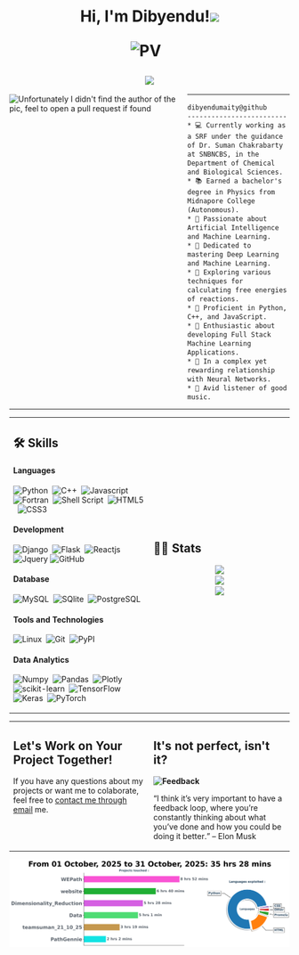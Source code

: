 <h1 align="center">
Hi, I'm Dibyendu!<img src="https://media.giphy.com/media/hvRJCLFzcasrR4ia7z/giphy.gif" height="30px"> 

  <!--<img src="https://media.giphy.com/media/hvRJCLFzcasrR4ia7z/giphy.gif" width="30">-->
 <!--<img src="https://komarev.com/ghpvc/?username=I-am-vishalmaurya&label=Profile%20Views&color=0e75b6&style=flat" align='right' alt="vishalmaurya" />-->
 <!--<img src="https://gpvc.arturio.dev/dibyendumaity1999" alt="Profile views" align='right'/> -->
 ![PV](https://komarev.com/ghpvc/?username=dmighty007&label=PROFILE+VIEWS) &nbsp;
 </h1>
<!-- Typing SVG by DenverCoder1 - https://github.com/DenverCoder1/readme-typing-svg -->
<p align="center">
  <a href="https://github.com/DenverCoder1/readme-typing-svg"><img src="https://readme-typing-svg.herokuapp.com?lines=Junior+Research+Fellow;Computational+Physics+and+Chemistry;AI%20|%20ML%20|%20DL%20|%20ML%20Enthusiastic;Always%20learning%20new%20things&center=true&width=450&height=45"></a>
</p>

<img align="left" src="https://github.com/abhisheknaiidu/abhisheknaiidu/blob/master/code.gif?raw=true" alt="Unfortunately I didn't find the author of the pic, feel to open a pull request if found" width="320" />
<hr>

```
dibyendumaity@github
-------------------------
* 💻 Currently working as a SRF under the guidance of Dr. Suman Chakrabarty at SNBNCBS, in the Department of Chemical and Biological Sciences.
* 📚 Earned a bachelor's degree in Physics from Midnapore College (Autonomous).
* 📝 Passionate about Artificial Intelligence and Machine Learning.
* 🔭 Dedicated to mastering Deep Learning and Machine Learning.
* 🌱 Exploring various techniques for calculating free energies of reactions.
* 🌟 Proficient in Python, C++, and JavaScript.
* 🚩 Enthusiastic about developing Full Stack Machine Learning Applications.
* 💖 In a complex yet rewarding relationship with Neural Networks.
* 🎵 Avid listener of good music.
```
<hr>

<table width="100%" >

 <tr>
    <td width="50%">
     
## 🛠️ Skills

#### Languages
![Python](https://img.shields.io/badge/-Python-05122A?style=flat&logo=python)&nbsp;
![C++](https://img.shields.io/badge/-C++-05122A?style=flat&logo=C%2B%2B&logoColor=00599C)&nbsp;
![Javascript](https://img.shields.io/badge/JavaScript-F7DF1E?style=flat&logo=javascript&logoColor=black)&nbsp;
![Fortran](https://img.shields.io/badge/Fortran-%23734F96.svg?style=flat&logo=fortran&logoColor=white)&nbsp;
![Shell Script](https://img.shields.io/badge/Shell_Script-121011?style=flat&logo=gnu-bash&logoColor=white)&nbsp;
![HTML5](https://img.shields.io/badge/html5-%23E34F26.svg?style=flat&logo=html5&logoColor=white)&nbsp;
![CSS3](https://img.shields.io/badge/css3-%231572B6.svg?style=flat&logo=css3&logoColor=white)
#### Development
![Django](https://img.shields.io/badge/Django-092E20?style=flat&logo=django&logoColor=white)&nbsp;
![Flask](https://img.shields.io/badge/Flask-000000?style=flat&logo=flask&logoColor=white)&nbsp;
![Reactjs](https://img.shields.io/badge/React-20232A?style=flat&logo=react&logoColor=61DAFB)&nbsp;
![Jquery](https://img.shields.io/badge/jQuery-0769AD?style=flat&logo=jquery&logoColor=white)
![GitHub](https://img.shields.io/badge/github-%23121011.svg?style=flat&logo=github&logoColor=white)
<!--      
![Express.js](https://img.shields.io/badge/express.js-%23404d59.svg?style=flat&logo=express&logoColor=%2361DAFB) -->
<!-- ![PHP](https://img.shields.io/badge/PHP-777BB4?style=flat&logo=php&logoColor=white)&nbsp; -->


#### Database

![MySQL](https://img.shields.io/badge/MySQL-00000F?style=flat&logo=mysql&logoColor=white)&nbsp;
![SQlite](https://img.shields.io/badge/-SQlite-05122A?style=flat&logo=sqlite&logoColor=A8B9CC)&nbsp;
![PostgreSQL](https://img.shields.io/badge/PostgreSQL-316192?style=flat&logo=postgresql&logoColor=green)

#### Tools and Technologies


![Linux](https://img.shields.io/badge/Linux-05122A?style=flat&logo=linux&logoColor=white)&nbsp;
![Git](https://img.shields.io/badge/-Git-05122A?style=flat&logo=git)&nbsp;
![PyPI](https://img.shields.io/badge/pypi-3775A9?style=flat&logo=pypi&logoColor=white)


#### Data Analytics 

![Numpy](https://img.shields.io/badge/Numpy-777BB4?style=flat&logo=numpy&logoColor=white)&nbsp;
![Pandas](https://img.shields.io/badge/Pandas-2C2D72?style=flat&logo=pandas&logoColor=white)&nbsp;<!-- ![Docker](https://img.shields.io/badge/Docker-2CA5E0?style=flat&logo=docker&logoColor=white)&nbsp; -->
![Plotly](https://img.shields.io/badge/Plotly-%233F4F75.svg?style=flat&logo=plotly&logoColor=white)&nbsp;
![scikit-learn](https://img.shields.io/badge/scikit--learn-%23F7931E.svg?style=flat&logo=scikit-learn&logoColor=white)&nbsp;
![TensorFlow](https://img.shields.io/badge/TensorFlow-%23FF6F00.svg?style=flat&logo=TensorFlow&logoColor=white)&nbsp;
![Keras](https://img.shields.io/badge/Keras-%23D00000.svg?style=flat&logo=Keras&logoColor=white)&nbsp;
![PyTorch](https://img.shields.io/badge/PyTorch-%23EE4C2C.svg?style=flat&logo=PyTorch&logoColor=white)
     
</td>
    <td>
  
## 📄📜 Stats


<p align="center">
  <img width="100%" src="https://github-readme-stats.vercel.app/api?username=dmighty007&theme=algolia&show_icons=true&bg_color=transparent&title_color=navy&text_color=black&custom_title=My%20GitHub%20Stats" />
 </br>
  <img width="100%" src="https://github-readme-streak-stats.herokuapp.com/?user=dmighty007"/>
 </br>
  <img width="100%" src="https://github-readme-stats.vercel.app/api/top-langs/?username=dmighty007&langs_count=7&layout=compact&bg_color=transparent" />
</p>
     
  </td>
 </tr>
</table>


<table style="border: none">
  <tr>
  <td width="50%" valign="top">

## Let's Work on Your Project Together!

If you have any questions about my projects or want me to colaborate, feel free to <a href="mailto:dibyendumaity1999@gmail.com">contact me through email</a> me.

  </td>
  <td width="50%" valign="top">

## It's not perfect, isn't it?

**<img alt="Feedback" src="https://img.shields.io/badge/Ask%20me-anything-1abc9c.svg">**

“I think it’s very important to have a feedback loop, where you’re constantly thinking about what you’ve done and how you could be doing it better.”
– Elon Musk

  </td>
  </tr>
</table>

<img
  src="https://raw.githubusercontent.com/dmighty007/dmighty007/main/images/statfile2.svg"
  alt="DM WakaTime Activity"
/>
<!--START_SECTION:waka-->

<!--END_SECTION:waka-->
<!--
### My Projects ✨:
<table style="border: none">
  <tr>
  <td width="50%" valign="top">  
<a href="https://github.com/Davekibh/Background-generator">
  <img align="center" src="https://github-readme-stats.vercel.app/api/pin/?username=dibyendumaity1999&repo=Visualisation-of-water-cages-&theme=tokyonight" />
</a>
<a href="https://github.com/Davekibh/robofriends">
 <img align="center" src="https://github-readme-stats.vercel.app/api/pin/?username=dibyendumaity1999&repo=GRADE&theme=tokyonight" />
</a>
<a href="https://github.com/Davekibh/Picture-Sharing-app">
  <img align="center" src="https://github-readme-stats.vercel.app/api/pin/?username=dibyendumaity1999&repo=MLDD&theme=tokyonight" />
</a>
</td>
<td width="50%" valign="top">
<a href="https://github.com/Davekibh/Chat-app">
 <img align="center" src="https://github-readme-stats.vercel.app/api/pin/?username=dibyendumaity1999&repo=Project_Uma&theme=tokyonight" />
</a>
<a href="https://github.com/Davekibh/Quiz-App">
 <img align="center" src="https://github-readme-stats.vercel.app/api/pin/?username=dibyendumaity1999&repo=DM&theme=tokyonight" />
</a>
<a href="https://github.com/Davekibh/Quiz-Admin-App">
 <img align="center" src="https://github-readme-stats.vercel.app/api/pin/?username=dibyendumaity1999&repo=PHY204&theme=tokyonight" />
</a>
</td>
  </tr>
</table>
-->




